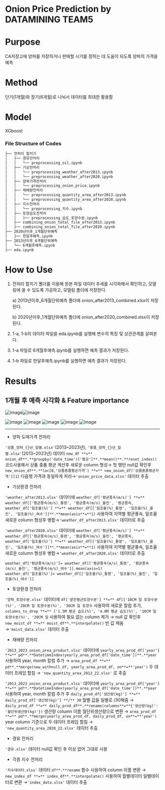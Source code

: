 # Onion Price Prediction by DATAMINING TEAM5 

# Purpose
CA저장고에 양파를 저장하거나 판매할 시기를 정하는 데 도움이 되도록 양파의 가격을 예측

# Method
단기(1개월)와 장기(6개월)로 나눠서 데이터를 최대한 활용함

# Model
XGboost

### File Structure of Codes

```bash
├── 전처리 합치기
│   ├── 경유전처리
│   │   └── preprocessing_oil.ipynb
│   ├── 기상전처리
│   │   └── preprocessing_weather_after2013.ipynb
│   │   └── preprocessing_weather_after2020.ipynb
│   ├── 양파가격전처리
│   │   └── preprocessing_onion_price.ipynb
│   ├── 재배량전처리
│   │   └── preprocessing_quantity_area_after2013.ipynb
│   │   └── preprocessing_quantity_area_after2020.ipynb
│   ├── 지수전처리
│   │   └── preprocessing_지수.ipynb
│   ├── 토양습도전처리
│   │   ├── preprocessing_습도_토양수분.ipynb
│   ├── combining_onion_total_file_after2013.ipynb
│   ├── combining_onion_total_file_after2020.ipynb
├── 2020년이후_1개월단위예측
│   ├── 한달후예측.ipynb
├── 2013년이후_6개월단위예측
│   └── 6개월후예측.ipynb
├── eda.ipynb
```


# How to Use
1. 전처리 합치기 폴더를 이용해 원본 파일 데이터 추세를 시각화해서 확인하고, 모델링에 쓸 수 있도록 가공하고, 모델링 폴더에 저장한다.
    
    a) 2013년이후_6개월단위예측 폴더에 onion_after2013_combined.xlsx이 저장된다.
    
    b) 2020년이후_1개월단위예측 폴더에 onion_after2020_combined.xlsx이 저장된다.
    
2. 1-a, 1-b의 데이터 파일을 eda.ipynb를 실행해 변수의 특징 및 상관관계를 살펴본다.
3. 1-a 파일로 6개월후예측.ipynb를 실행하면 예측 결과가 저장된다.
4. 1-b 파일로 한달후예측.ipynb를 실행하면 예측 결과가 저장된다.


# Results
## 1개월 후 예측 시각화 & Feature importance
![image](https://github.com/sunyeong007/DATAMINING_TEAM5_onion_price_prediction/assets/63898232/741f2588-3ab7-466f-b823-cb8c79eb1e20)![image](https://github.com/sunyeong007/DATAMINING_TEAM5_onion_price_prediction/assets/63898232/d74e7eee-3c93-4bc1-8396-d588e45bfb7e)

![image](https://github.com/sunyeong007/DATAMINING_TEAM5_onion_price_prediction/assets/63898232/b84b0aec-9882-4116-a5f8-56f24143216a)
![image](https://github.com/sunyeong007/DATAMINING_TEAM5_onion_price_prediction/assets/63898232/b903a052-fd44-40fd-bd7f-11efa495eea3)
![image](https://github.com/sunyeong007/DATAMINING_TEAM5_onion_price_prediction/assets/63898232/844ddac9-df65-4987-8f8f-1277ac2d0933)
![image](https://github.com/sunyeong007/DATAMINING_TEAM5_onion_price_prediction/assets/63898232/446447e3-f030-44df-b36c-54bfd7c2a8a2)
![image](https://github.com/sunyeong007/DATAMINING_TEAM5_onion_price_prediction/assets/63898232/004f0ea3-045f-4eb0-b10b-0b9515d50536)



---

- 양파 도매가격 전처리

`'상품_양파_{}년_일별.xlsx'`(2013~2023년), `'중품_양파_{}년_일별.xlsx'`(2013~2023년) 데이터 `new_df **=** onion_df**.**groupby('date_time')['평균']**.**mean()**.**reset_index()` 코드사용해서 상품 중품 평균 계산후 새로운 column 형성→ 첫 행만 null값 확인후 `new_onion_df**.**loc[0,'상품중품평균가격'] **=** new_onion_df['상품중품평균가격'][1]` 다음행 가격과 동일하게 처리→`'onion_price_data.xlsx'` 데이터 추출 

- 기상환경 전처리

`'weather_after2013.xlsx'` 데이터에 `weather_df['평균풍속(m/s)'] **=** weather_df[['평균풍속(m/s)_통영', '평균풍속(m/s)_울진', '평균풍속,` `weather_df['일조율(%)'] **=** weather_df[['일조율(%)_통영', '일조율(%)_울진', '일조율(%)_여수']]**.**mean(axis**=**1)` 사용하여 지역별 평균풍속, 일조율 새로운 column 형성후 병합→`'weather_df_after2013.xlsx'` 데이터로 추출 

`'weather_after2020.xlsx'` 데이터에 `weather_df['평균풍속(m/s)'] **=** weather_df[['평균풍속(m/s)_통영', '평균풍속(m/s)_울진', '평균풍속,` `weather_df['일조율(%)'] **=** weather_df[['일조율(%)_통영', '일조율(%)_울진', '일조율(%)_여수']]**.**mean(axis**=**1)` 사용하여 지역별 평균풍속, 일조율 새로운 column 형성후 병합→`'weather_df_after2020.xlsx'` 데이터로 추출 

```
weather_df['평균풍속(m/s)']= weather_df[['평균풍속(m/s)_통영', '평균풍속(m/s)_울진', '평균풍속(m/s)_여수']].mean(axis=1)
weather_df['일조율(%)']= weather_df[['일조율(%)_통영', '일조율(%)_울진', '일조율(%)_여수']]
```

- 토양환경 전처리

`'양파_토양수분.xlsx'` 데이터에 `df['얕은평균토양수분'] **=** df[['10CM 일 토양수분(%)', '20CM 일 토양수분(%)', '30CM 일 토양수` 사용하여 새로운 칼럼 추가, `columns_to_drop **=** ['1.5M 평균 습도(%)', '4.0M 평균 습도(%)', '10CM 일 토양수분(%)', '20CM 일` 사용하여 필요 없는 column 제거 → null 값 확인후 `new_moist_df **=** moist_df**.**interpolate()` 빈 값 채움 →`'moist_data.xlsx'` 데이터 추출 

- 재배량 전처리

`'2013_2023_onion_area_product.xlsx'` 데이터에 `yearly_area_prod_df['year'] **=** pd**.**DatetimeIndex(yearly_area_prod_df['date_time'])**.**year`  사용하여 year, month  칼럼 추가 → `area_prod_df **=** pd**.**merge(new_withnull_df, yearly_area_prod_df, on**=**'year')` 두 데이터 프레임 합침 → `'new_quantity_area_2013_22.xlsx'` 로 추출

`'2013_2023_onion_area_product.xlsx'` 데이터에  `yearly_area_prod_df['year'] **=** pd**.**DatetimeIndex(yearly_area_prod_df['date_time'])**.**year`  사용하여 year, month  칼럼 추가 후 `daily_prod_df['생산량(kg)'] **=** daily_prod_df['생산량(kg)'] **/** 30` 월별 값을 일별로 /30해줌 → `daily_prod_df **=** daily_prod_df**.**rename(columns**=**{'생산량(kg)': '월단위생산량(kg)'})` 생산량 column 이름 월단위생산량으로 변환 → `area_prod_df **=** pd**.**merge(yearly_area_prod_df, daily_prod_df, on**=**'year')` year column 기준으로 두 데이터 프레임 합침 → `'new_quantity_area_2020_22.xlsx'` 데이터 추출 

- 경유 전처리

`'경유.xlsx'` 데이터 null값 확인 후 이상 없어 그대로 사용

- 각종 지수 전처리

`'지수데이터.xlsx'` 데이터 `df**.**rename` 함수 사용하여 column 이름 변환 → `new_index_df **=** index_df**.**interpolate()` 사용하여 월별데이터 일별데이터로 변환 →`'index_data.xlsx'` 데이터 추출
